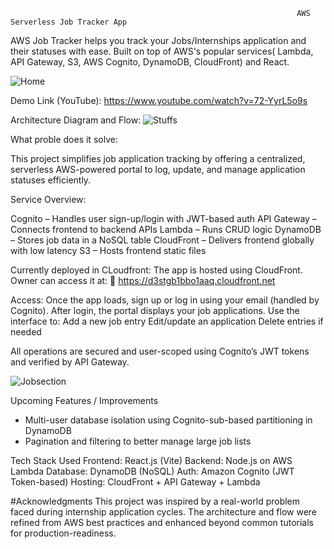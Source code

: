                                                                     AWS Serverless Job Tracker App
AWS Job Tracker helps you track your Jobs/Internships application and their statuses with ease. Built on top of AWS's popular services( Lambda, API Gateway, S3, AWS Cognito, DynamoDB, CloudFront) and React. 

![Home](https://github.com/user-attachments/assets/cfbc1112-f6de-41eb-8f6d-79b4feb512ef)

Demo Link (YouTube): https://www.youtube.com/watch?v=72-YyrL5o9s

Architecture Diagram and Flow: 
![Stuffs](https://github.com/user-attachments/assets/02127faf-6f86-40d4-a523-80241f627c7c)

What proble does it solve:

This project simplifies job application tracking by offering a centralized, serverless AWS-powered portal to log, update, and manage application statuses efficiently.

Service Overview:

Cognito – Handles user sign-up/login with JWT-based auth
API Gateway – Connects frontend to backend APIs
Lambda – Runs CRUD logic
DynamoDB – Stores job data in a NoSQL table
CloudFront – Delivers frontend globally with low latency
S3 – Hosts frontend static files 

Currently deployed in CLoudfront:
The app is hosted using CloudFront. Owner can access it at:
🔗 https://d3stgb1bbo1aaq.cloudfront.net

Access:
Once the app loads, sign up or log in using your email (handled by Cognito).
After login, the portal displays your job applications.
Use the interface to:
Add a new job entry
Edit/update an application
Delete entries if needed

All operations are secured and user-scoped using Cognito’s JWT tokens and verified by API Gateway.


![Jobsection](https://github.com/user-attachments/assets/4c97cfab-4e9e-4836-b502-d9b74ff62928)

Upcoming Features / Improvements
* Multi-user database isolation using Cognito-sub-based partitioning in DynamoDB
* Pagination and filtering to better manage large job lists

Tech Stack Used
Frontend: React.js (Vite)
Backend: Node.js on AWS Lambda
Database: DynamoDB (NoSQL)
Auth: Amazon Cognito (JWT Token-based)
Hosting: CloudFront + API Gateway + Lambda

#Acknowledgments
This project was inspired by a real-world problem faced during internship application cycles. The architecture and flow were refined from AWS best practices and enhanced beyond common tutorials for production-readiness.
